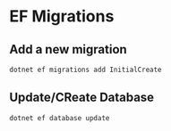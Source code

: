 # EF Migrations

## Add a new migration
```powershell
dotnet ef migrations add InitialCreate
```

## Update/CReate Database
```powershell
dotnet ef database update
```
